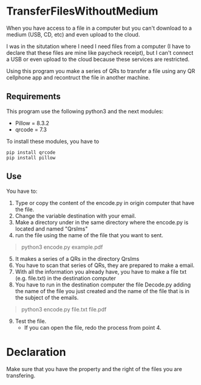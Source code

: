# TransferFilesWithoutMedium

When you have access to a file in a computer but you can't download to a medium (USB, CD, etc)  and even upload to the cloud.

I was in the situtation where I need I need files from a computer (I have to declare that these files are mine like paycheck receipt), but I can't connect a USB or even upload to the cloud because these services are restricted. 

Using this program you make a series of QRs to transfer a file using any QR cellphone app and recontruct the file in another machine.

## Requirements

This program use the following python3 and the next modules: 

- Pillow = 8.3.2
- qrcode = 7.3

To install these modules, you have to 

```
pip install qrcode
pip install pillow
```

## Use

You have to:
1. Type or copy the content of the encode.py in origin computer that have the file.
2. Change the variable destination with your email.
3. Make a directory under in the same directory where the encode.py is located and named "QrsIms"
4. run the file using the name of the file that you want to sent.

>python3 encode.py example.pdf

5. It makes a series of a QRs in the directory QrsIms
6. You have to scan that series of QRs, they are prepared to make a email.
7. With all the information you already have, you have to make a file txt (e.g. file.txt) in the destination computer
8. You have to run in the destination computer the file Decode.py adding the name of the file you just created and the name of the file that is in the subject of the emails.

>python3 encode.py file.txt file.pdf

9. Test the file. 
   - If you can open the file, redo the process from point 4.

# Declaration

Make sure that you have the property and the right of the files you are transfering.

